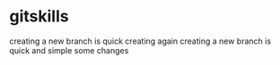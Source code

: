 # gitskills
creating a new branch is quick
creating again
creating a new branch is quick and simple
some changes

